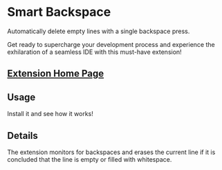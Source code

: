 # Smart Backspace

Automatically delete empty lines with a single backspace press.

Get ready to supercharge your development process and experience the exhilaration of a seamless IDE with this must-have extension!

## [Extension Home Page](https://marketplace.visualstudio.com/items?itemName=Eshnek.smart-backspace&ssr=false)

## Usage

Install it and see how it works!

## Details

The extension monitors for backspaces and erases the current line if it is concluded that the line is empty or filled with whitespace.
